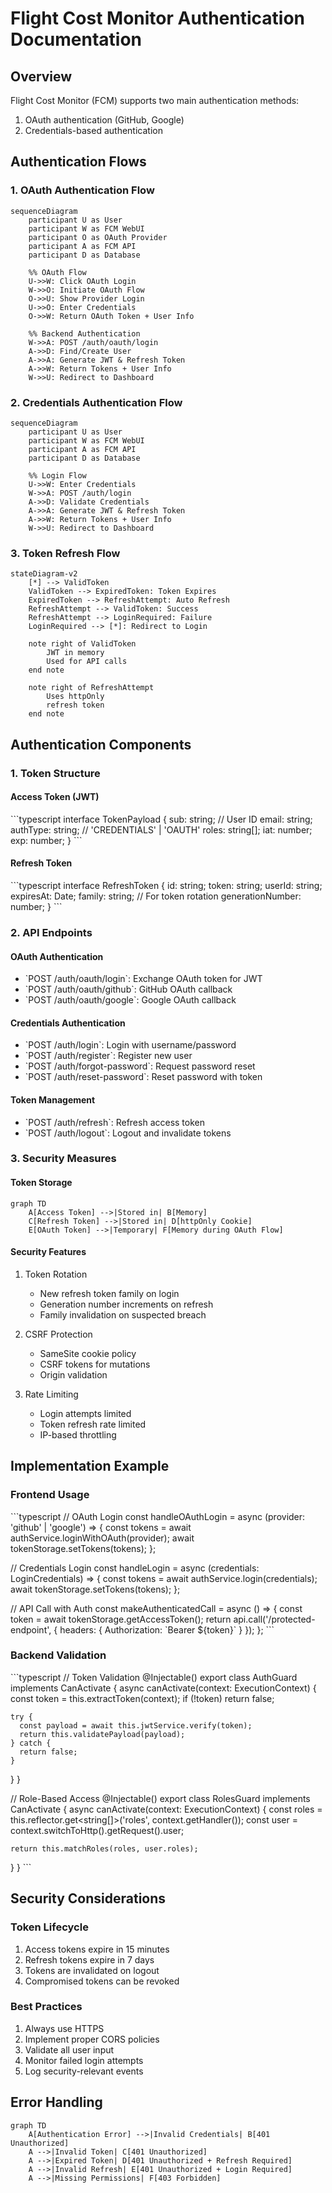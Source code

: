 # Flight Cost Monitor Authentication Documentation

## Overview
Flight Cost Monitor (FCM) supports two main authentication methods:
1. OAuth authentication (GitHub, Google)
2. Credentials-based authentication

## Authentication Flows

### 1. OAuth Authentication Flow

```mermaid
sequenceDiagram
    participant U as User
    participant W as FCM WebUI
    participant O as OAuth Provider
    participant A as FCM API
    participant D as Database

    %% OAuth Flow
    U->>W: Click OAuth Login
    W->>O: Initiate OAuth Flow
    O->>U: Show Provider Login
    U->>O: Enter Credentials
    O->>W: Return OAuth Token + User Info
    
    %% Backend Authentication
    W->>A: POST /auth/oauth/login
    A->>D: Find/Create User
    A->>A: Generate JWT & Refresh Token
    A->>W: Return Tokens + User Info
    W->>U: Redirect to Dashboard
```

### 2. Credentials Authentication Flow

```mermaid
sequenceDiagram
    participant U as User
    participant W as FCM WebUI
    participant A as FCM API
    participant D as Database

    %% Login Flow
    U->>W: Enter Credentials
    W->>A: POST /auth/login
    A->>D: Validate Credentials
    A->>A: Generate JWT & Refresh Token
    A->>W: Return Tokens + User Info
    W->>U: Redirect to Dashboard
```

### 3. Token Refresh Flow

```mermaid
stateDiagram-v2
    [*] --> ValidToken
    ValidToken --> ExpiredToken: Token Expires
    ExpiredToken --> RefreshAttempt: Auto Refresh
    RefreshAttempt --> ValidToken: Success
    RefreshAttempt --> LoginRequired: Failure
    LoginRequired --> [*]: Redirect to Login

    note right of ValidToken
        JWT in memory
        Used for API calls
    end note

    note right of RefreshAttempt
        Uses httpOnly
        refresh token
    end note
```

## Authentication Components

### 1. Token Structure

#### Access Token (JWT)
\`\`\`typescript
interface TokenPayload {
    sub: string;           // User ID
    email: string;
    authType: string;      // 'CREDENTIALS' | 'OAUTH'
    roles: string[];
    iat: number;
    exp: number;
}
\`\`\`

#### Refresh Token
\`\`\`typescript
interface RefreshToken {
    id: string;
    token: string;
    userId: string;
    expiresAt: Date;
    family: string;        // For token rotation
    generationNumber: number;
}
\`\`\`

### 2. API Endpoints

#### OAuth Authentication
- \`POST /auth/oauth/login\`: Exchange OAuth token for JWT
- \`POST /auth/oauth/github\`: GitHub OAuth callback
- \`POST /auth/oauth/google\`: Google OAuth callback

#### Credentials Authentication
- \`POST /auth/login\`: Login with username/password
- \`POST /auth/register\`: Register new user
- \`POST /auth/forgot-password\`: Request password reset
- \`POST /auth/reset-password\`: Reset password with token

#### Token Management
- \`POST /auth/refresh\`: Refresh access token
- \`POST /auth/logout\`: Logout and invalidate tokens

### 3. Security Measures

#### Token Storage
```mermaid
graph TD
    A[Access Token] -->|Stored in| B[Memory]
    C[Refresh Token] -->|Stored in| D[httpOnly Cookie]
    E[OAuth Token] -->|Temporary| F[Memory during OAuth Flow]
```

#### Security Features
1. Token Rotation
   - New refresh token family on login
   - Generation number increments on refresh
   - Family invalidation on suspected breach

2. CSRF Protection
   - SameSite cookie policy
   - CSRF tokens for mutations
   - Origin validation

3. Rate Limiting
   - Login attempts limited
   - Token refresh rate limited
   - IP-based throttling

## Implementation Example

### Frontend Usage
\`\`\`typescript
// OAuth Login
const handleOAuthLogin = async (provider: 'github' | 'google') => {
  const tokens = await authService.loginWithOAuth(provider);
  await tokenStorage.setTokens(tokens);
};

// Credentials Login
const handleLogin = async (credentials: LoginCredentials) => {
  const tokens = await authService.login(credentials);
  await tokenStorage.setTokens(tokens);
};

// API Call with Auth
const makeAuthenticatedCall = async () => {
  const token = await tokenStorage.getAccessToken();
  return api.call('/protected-endpoint', {
    headers: { Authorization: \`Bearer \${token}\` }
  });
};
\`\`\`

### Backend Validation
\`\`\`typescript
// Token Validation
@Injectable()
export class AuthGuard implements CanActivate {
  async canActivate(context: ExecutionContext) {
    const token = this.extractToken(context);
    if (!token) return false;
    
    try {
      const payload = await this.jwtService.verify(token);
      return this.validatePayload(payload);
    } catch {
      return false;
    }
  }
}

// Role-Based Access
@Injectable()
export class RolesGuard implements CanActivate {
  async canActivate(context: ExecutionContext) {
    const roles = this.reflector.get<string[]>('roles', context.getHandler());
    const user = context.switchToHttp().getRequest().user;
    
    return this.matchRoles(roles, user.roles);
  }
}
\`\`\`

## Security Considerations

### Token Lifecycle
1. Access tokens expire in 15 minutes
2. Refresh tokens expire in 7 days
3. Tokens are invalidated on logout
4. Compromised tokens can be revoked

### Best Practices
1. Always use HTTPS
2. Implement proper CORS policies
3. Validate all user input
4. Monitor failed login attempts
5. Log security-relevant events

## Error Handling

```mermaid
graph TD
    A[Authentication Error] -->|Invalid Credentials| B[401 Unauthorized]
    A -->|Invalid Token| C[401 Unauthorized]
    A -->|Expired Token| D[401 Unauthorized + Refresh Required]
    A -->|Invalid Refresh| E[401 Unauthorized + Login Required]
    A -->|Missing Permissions| F[403 Forbidden]
```